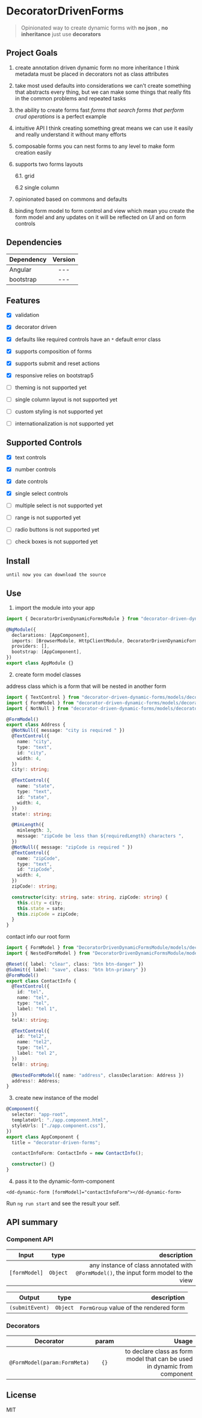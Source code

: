 # DecoratorDrivenForms

> Opinionated way to create dynamic forms with **no json** , **no inheritance**
> just use **decorators**

## Project Goals

1. create annotation driven dynamic form no more inheritance I think metadata must be placed in decorators not as
   class attributes
2. take most used defaults into considerations we can't create something that abstracts every thing, but we can make
   some things that really fits in the common problems and repeated tasks
3. the ability to create forms fast _forms that search forms that perform crud operations_
   is a perfect example
4. intuitive API I think creating something great means we can use it easily and really understand it without many efforts
5. composable forms you can nest forms to any level to make form creation easily
6. supports two forms layouts

   6.1. grid

   6.2 single column

7. opinionated based on commons and defaults
8. binding form model to form control and view which mean you create the form model
   and any updates on it will be reflected on _UI_ and on form controls

## Dependencies

| Dependency | Version |
| ---------- | :-----: |
| Angular    |   ---   |
| bootstrap  |   ---   |

## Features

- [x] validation
- [x] decorator driven
- [x] defaults like required controls have an `*` default error class
- [x] supports composition of forms
- [x] supports submit and reset actions
- [x] responsive relies on bootstrap5

- [ ] theming is not supported yet
- [ ] single column layout is not supported yet
- [ ] custom styling is not supported yet
- [ ] internationalization is not supported yet

## Supported Controls

- [x] text controls

- [x] number controls

- [x] date controls

- [x] single select controls

- [ ] multiple select is not supported yet
- [ ] range is not supported yet
- [ ] radio buttons is not supported yet
- [ ] check boxes is not supported yet

## Install

`until now you can download the source `

[`npm install decorator-driven-dynamic-forms --save`]: #

## Use

1. import the module into your app

```typescript
import { DecoratorDrivenDynamicFormsModule } from "decorator-driven-dynamic-forms.module";

@NgModule({
  declarations: [AppComponent],
  imports: [BrowserModule, HttpClientModule, DecoratorDrivenDynamicFormsModule],
  providers: [],
  bootstrap: [AppComponent],
})
export class AppModule {}
```

2. create form model classes

address class which is a form that will be nested in another form

```typescript
import { TextControl } from "decorator-driven-dynamic-forms/models/decorators/common-controls";
import { FormModel } from "decorator-driven-dynamic-forms/models/decorators/form-model";
import { NotNull } from "decorator-driven-dynamic-forms/models/decorators/validation/common-validators";

@FormModel()
export class Address {
  @NotNull({ message: "city is required " })
  @TextControl({
    name: "city",
    type: "text",
    id: "city",
    width: 4,
  })
  city!: string;

  @TextControl({
    name: "state",
    type: "text",
    id: "state",
    width: 4,
  })
  state!: string;

  @MinLength({
    minlength: 3,
    message: "zipCode be less than ${requiredLength} characters ",
  })
  @NotNull({ message: "zipCode is required " })
  @TextControl({
    name: "zipCode",
    type: "text",
    id: "zipCode",
    width: 4,
  })
  zipCode!: string;

  constructor(city: string, sate: string, zipCode: string) {
    this.city = city;
    this.state = sate;
    this.zipCode = zipCode;
  }
}
```

contact info our root form

```typescript
import { FormModel } from "DecoratorDrivenDynamicFormsModule/models/decorators/form-model";
import { NestedFormModel } from "DecoratorDrivenDynamicFormsModule/models/decorators/nested-form-model";

@Reset({ label: "clear", class: "btn btn-danger" })
@Submit({ label: "save", class: "btn btn-primary" })
@FormModel()
export class ContactInfo {
  @TextControl({
    id: "tel",
    name: "tel",
    type: "tel",
    label: "tel 1",
  })
  telA!: string;

  @TextControl({
    id: "tel2",
    name: "tel2",
    type: "tel",
    label: "tel 2",
  })
  telB!: string;

  @NestedFormModel({ name: "address", classDeclaration: Address })
  address!: Address;
}
```

3. create new instance of the model

```typescript
@Component({
  selector: "app-root",
  templateUrl: "./app.component.html",
  styleUrls: ["./app.component.css"],
})
export class AppComponent {
  title = "decorator-driven-forms";

  contactInfoForm: ContactInfo = new ContactInfo();

  constructor() {}
}
```

4. pass it to the dynamic-form-component

```angular2html
<dd-dynamic-form [formModel]="contactInfoForm"></dd-dynamic-form>
```

Run `ng run start` and see the result your self.

## API summary

### Component API

| Input         |   type   |                                                                           description |
| ------------- | :------: | ------------------------------------------------------------------------------------: |
| `[formModel]` | `Object` | any instance of class annotated with `@FormModel()`, the input form model to the view |

| Output          |   type   |                            description |
| --------------- | :------: | -------------------------------------: |
| `(submitEvent)` | `Object` | `FormGroup` value of the rendered form |

### Decorators

| Decorator                    | param |                                                                     Usage |
| ---------------------------- | :---: | ------------------------------------------------------------------------: |
| `@FormModel(param:FormMeta)` | `{}`  | to declare class as form model that can be used in dynamic from component |

## License

MIT
